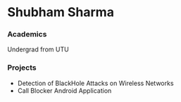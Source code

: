 # Shubham Sharma

### Academics

Undergrad from UTU

### Projects

- Detection of BlackHole Attacks on Wireless Networks
- Call Blocker Android Application